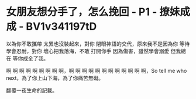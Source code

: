 # 女朋友想分手了，怎么挽回 - P1 - 撩妹成成 - BV1v341197tD

以為你不敢攜帶 太累也沒裝起來，對你 閉眼神語的交代，原來我不是因為你 等待 學會忍耐，對你 壞心把我落海，不敢 打開你手 因為傷害，雖然學會溺愛 但我總在 等你成全了我。

啊 啊 啊 啊 啊 啊 啊 啊 啊，啊 啊 啊 啊 啊 啊 啊 啊 啊 啊 啊 啊，So tell me who next，為了你上山下海，為了你痛苦無礙。

翻覆一夜生命的記載。